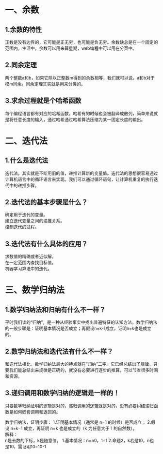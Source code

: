# 一、余数
## 1.余数的特性
正数是没有边界的，它可能是正无穷，也可能是负无穷。余数缺总是在一个固定的范围内。生活中，余数可以用来算星期，web编程中可以用在分页中。
## 2.同余定理
两个整数a和b，如果它除以正整数m得到的余数相等，我们就可以说，a和b对于模m同余。同余定理其实就是用来分类的。
## 3.求余过程就是个哈希函数
每个编程语言都有对应的哈希函数。哈希有的时候也会被翻译成散列，简单来说就是将任意长度的输入，通过哈希通过哈希算法压缩为某一固定长度的输出。

# 二、迭代法
## 1.什么是迭代法
迭代法，其实就是不断用旧的值，递推计算新的变量值。迭代法的思想很容易通过计算机语言中的循环语言来实现。我们可以通过循环语句，让计算机重复的执行迭代中的递推步骤。
## 2.迭代法的基本步骤是什么？
确定用于迭代的变量。  
建立迭代变量之间的递推关系。  
控制迭代的过程。  
## 3.迭代法有什么具体的应用？
求数值的精确或者近似解。  
在一定范围内查找目标值。  
机器学习算法中的迭代。  

# 三、数学归纳法
## 1.数学归纳法和归纳有什么不一样？
平时我们谈的“归纳”，是一种从经验事实中找出普遍特征的认知方法。数学归纳法的一般步骤是：证明基本情况是否成立；再假设n=k-1成立，证明n=k也是成立的。
## 2.数学归纳法和迭代法有什么不一样？
和迭代法相比，数学归纳法最大的特点就在“归纳”二字。它已经总结出了规律。只要我们能总结出来规律是正确的，就没有必要进行逐步的推算，可以节省很多时间和资源。
## 3.递归调用和数学归纳的逻辑是一样的！
只要数学归纳证明的逻辑是对的，递归调用的逻辑就是对的，没有必要纠结递归函数是如何嵌套调用和返回的。

数学归纳法，证明步骤：
1.证明基本情况（通常是 n=1 的时候）是否成立；
2.假设 n=k−1 成立，再证明 n=k 也是成立的（k 为任意大于 1 的自然数）。  
解释：  
n是去数的下标，k是随意值。
1.基本情况：n=n0，1=1
2.命题2，k若是10，n也是10，需证明10=10-1
